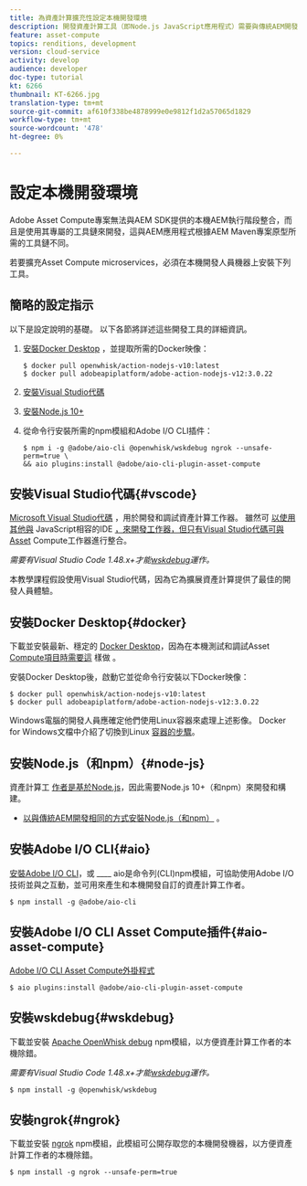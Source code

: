 ```yaml
---
title: 為資產計算擴充性設定本機開發環境
description: 開發資產計算工具（即Node.js JavaScript應用程式）需要與傳統AEM開發不同的特定開發工具，從Node.js和各種npm模組到Docker Desktop和Microsoft Visual Studio程式碼。
feature: asset-compute
topics: renditions, development
version: cloud-service
activity: develop
audience: developer
doc-type: tutorial
kt: 6266
thumbnail: KT-6266.jpg
translation-type: tm+mt
source-git-commit: af610f338be4878999e0e9812f1d2a57065d1829
workflow-type: tm+mt
source-wordcount: '478'
ht-degree: 0%

---
```



# 設定本機開發環境

Adobe Asset Compute專案無法與AEM SDK提供的本機AEM執行階段整合，而且是使用其專屬的工具鏈來開發，這與AEM應用程式根據AEM Maven專案原型所需的工具鏈不同。

若要擴充Asset Compute microservices，必須在本機開發人員機器上安裝下列工具。

## 簡略的設定指示

以下是設定說明的基礎。 以下各節將詳述這些開發工具的詳細資訊。

1. [安裝Docker Desktop](https://www.docker.com/products/docker-desktop) ，並提取所需的Docker映像：

   ```
   $ docker pull openwhisk/action-nodejs-v10:latest
   $ docker pull adobeapiplatform/adobe-action-nodejs-v12:3.0.22
   ```

1. [安裝Visual Studio代碼](https://code.visualstudio.com/download)
1. [安裝Node.js 10+](../../local-development-environment/development-tools.md#node-js)
1. 從命令行安裝所需的npm模組和Adobe I/O CLI插件：

   ```
   $ npm i -g @adobe/aio-cli @openwhisk/wskdebug ngrok --unsafe-perm=true \
   && aio plugins:install @adobe/aio-cli-plugin-asset-compute
   ```

## 安裝Visual Studio代碼{#vscode}

[Microsoft Visual Studio代碼](https://code.visualstudio.com/download) ，用於開發和調試資產計算工作器。 雖然可 [以使用其他與](../../local-development-environment/development-tools.md#set-up-the-development-ide) JavaScript相容的IDE [，來開發工作器，但只有Visual Studio代碼可與Asset](../test-debug/debug.md) Compute工作器進行整合。

_需要有Visual Studio Code 1.48.x+才能[wskdebug](#wskdebug)運作。_

本教學課程假設使用Visual Studio代碼，因為它為擴展資產計算提供了最佳的開發人員體驗。

## 安裝Docker Desktop{#docker}

下載並安裝最新、穩定的 [Docker Desktop](https://www.docker.com/products/docker-desktop)，因為在本機測試和調試Asset [Compute項目時需要這](../test-debug/test.md) 樣做 [](../test-debug/debug.md) 。

安裝Docker Desktop後，啟動它並從命令行安裝以下Docker映像：

```
$ docker pull openwhisk/action-nodejs-v10:latest
$ docker pull adobeapiplatform/adobe-action-nodejs-v12:3.0.22
```

Windows電腦的開發人員應確定他們使用Linux容器來處理上述影像。 Docker for Windows文檔中介紹了切換到Linux [容器的步驟](https://docs.docker.com/docker-for-windows/)。

## 安裝Node.js（和npm）{#node-js}

資產計算工 [作者是基於Node.js](https://nodejs.org/)，因此需要Node.js 10+（和npm）來開發和構建。

+ [以與傳統AEM開發相同的方式安裝Node.js（和npm）](../../local-development-environment/development-tools.md#node-js) 。

## 安裝Adobe I/O CLI{#aio}

[安裝Adobe I/O CLI](../../local-development-environment/development-tools.md#aio-cli)，或 ____ aio是命令列(CLI)npm模組，可協助使用Adobe I/O技術並與之互動，並可用來產生和本機開發自訂的資產計算工作者。

```
$ npm install -g @adobe/aio-cli
```

## 安裝Adobe I/O CLI Asset Compute插件{#aio-asset-compute}

[Adobe I/O CLI Asset Compute外掛程式](https://github.com/adobe/aio-cli-plugin-asset-compute)

```
$ aio plugins:install @adobe/aio-cli-plugin-asset-compute
```

## 安裝wskdebug{#wskdebug}

下載並安裝 [Apache OpenWhisk debug](https://www.npmjs.com/package/@openwhisk/wskdebug) npm模組，以方便資產計算工作者的本機除錯。

_需要有Visual Studio Code 1.48.x+才能[wskdebug](#wskdebug)運作。_

```
$ npm install -g @openwhisk/wskdebug
```

## 安裝ngrok{#ngrok}

下載並安裝 [ngrok](https://www.npmjs.com/package/ngrok) npm模組，此模組可公開存取您的本機開發機器，以方便資產計算工作者的本機除錯。

```
$ npm install -g ngrok --unsafe-perm=true
```
